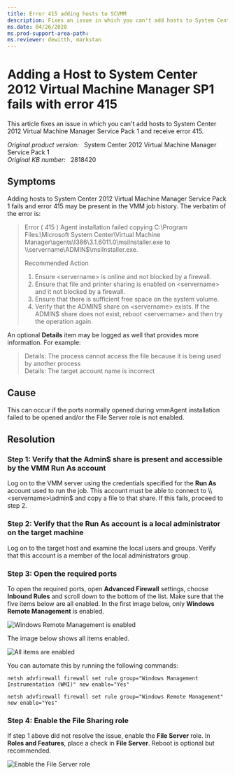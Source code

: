 ```yaml
---
title: Error 415 adding hosts to SCVMM
description: Fixes an issue in which you can't add hosts to System Center 2012 Virtual Machine Manager Service Pack 1 and receive error 415.
ms.date: 04/26/2020
ms.prod-support-area-path: 
ms.reviewer: dewitth, markstan
---
```

# Adding a Host to System Center 2012 Virtual Machine Manager SP1 fails with error 415

This article fixes an issue in which you can't add hosts to System Center 2012 Virtual Machine Manager Service Pack 1 and receive error 415.

_Original product version:_ &nbsp; System Center 2012 Virtual Machine Manager Service Pack 1  
_Original KB number:_ &nbsp; 2818420

## Symptoms

Adding hosts to System Center 2012 Virtual Machine Manager Service Pack 1 fails and error 415 may be present in the VMM job history. The verbatim of the error is:

> Error ( 415 )
> Agent installation failed copying C:\Program Files:\Microsoft System Center\Virtual Machine Manager\agents\I386\3.1.6011.0\msiInstaller.exe to \\\servername\ADMIN$\msiInstaller.exe.
>
> Recommended Action
>
> 1. Ensure \<servername> is online and not blocked by a firewall.
> 2. Ensure that file and printer sharing is enabled on \<servername> and it not blocked by a firewall.
> 3. Ensure that there is sufficient free space on the system volume.
> 4. Verify that the ADMIN$ share on \<servername> exists. If the ADMIN$ share does not exist, reboot \<servername> and then try the operation again.

An optional **Details** item may be logged as well that provides more information. For example:

> Details: The process cannot access the file because it is being used by another process  
> Details: The target account name is incorrect

## Cause

This can occur if the ports normally opened during vmmAgent installation failed to be opened and/or the File Server role is not enabled.

## Resolution

### Step 1: Verify that the Admin$ share is present and accessible by the VMM Run As account

Log on to the VMM server using the credentials specified for the **Run As** account used to run the job. This account must be able to connect to \\\\\<servername>\admin$ and copy a file to that share. If this fails, proceed to step 2.

### Step 2: Verify that the Run As account is a local administrator on the target machine

Log on to the target host and examine the local users and groups. Verify that this account is a member of the local administrators group.

### Step 3: Open the required ports

To open the required ports, open **Advanced Firewall** settings, choose **Inbound Rules** and scroll down to the bottom of the list. Make sure that the five items below are all enabled. In the first image below, only **Windows Remote Management** is enabled.

![Windows Remote Management is enabled](./media/adding-host-error-415/wf1.png)

The image below shows all items enabled.

![All items are enabled](./media/adding-host-error-415/wf2.png)

You can automate this by running the following commands:

```console
netsh advfirewall firewall set rule group="Windows Management Instrumentation (WMI)" new enable="Yes"
```

```console
netsh advfirewall firewall set rule group="Windows Remote Management" new enable="Yes"
```

### Step 4: Enable the File Sharing role

If step 1 above did not resolve the issue, enable the **File Server** role. In **Roles and Features**, place a check in **File Server**. Reboot is optional but recommended.

![Enable the File Server role](./media/adding-host-error-415/role.png)
